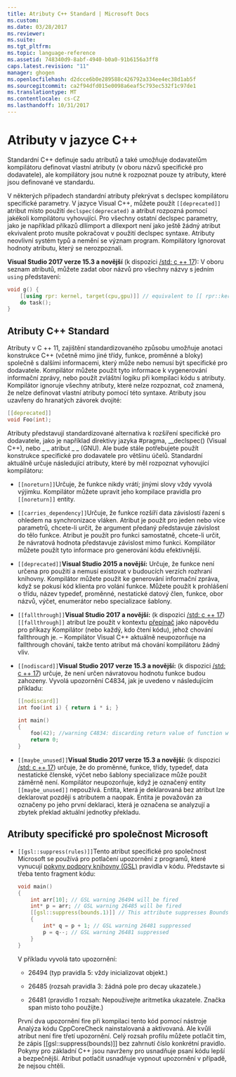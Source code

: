 ```yaml
---
title: Atributy C++ Standard | Microsoft Docs
ms.custom: 
ms.date: 03/28/2017
ms.reviewer: 
ms.suite: 
ms.tgt_pltfrm: 
ms.topic: language-reference
ms.assetid: 748340d9-8abf-4940-b0a0-91b6156a3ff8
caps.latest.revision: "11"
manager: ghogen
ms.openlocfilehash: d2dcce6b0e289588c426792a334ee4ec38d1ab5f
ms.sourcegitcommit: ca2f94dfd015e0098a6eaf5c793ec532f1c97de1
ms.translationtype: MT
ms.contentlocale: cs-CZ
ms.lasthandoff: 10/31/2017
---
```

# <a name="attributes-in-c"></a>Atributy v jazyce C++

Standardní C++ definuje sadu atributů a také umožňuje dodavatelům kompilátoru definovat vlastní atributy (v oboru názvů specifické pro dodavatele), ale kompilátory jsou nutné k rozpoznat pouze ty atributy, které jsou definované ve standardu.

V některých případech standardní atributy překrývat s declspec kompilátoru specifické parametry. V jazyce Visual C++, můžete použít `[[deprecated]]` atribut místo použití `declspec(deprecated)` a atribut rozpozná pomocí jakékoli kompilátoru vyhovující. Pro všechny ostatní declspec parametry, jako je například příkazů dllimport a dllexport není jako ještě žádný atribut ekvivalent proto musíte pokračovat v použití declspec syntaxe. Atributy neovlivní systém typů a nemění se význam program. Kompilátory Ignorovat hodnoty atributu, který se nerozpoznali.

**Visual Studio 2017 verze 15.3 a novější** (k dispozici [/std: c ++ 17](../build/reference/std-specify-language-standard-version.md)): V oboru seznam atributů, můžete zadat obor názvů pro všechny názvy s jedním `using` představení:

```cpp
void g() {
    [[using rpr: kernel, target(cpu,gpu)]] // equivalent to [[ rpr::kernel, rpr::target(cpu,gpu) ]]
    do task();
}
```

## <a name="c-standard-attributes"></a>Atributy C++ Standard

Atributy v C ++ 11, zajištění standardizovaného způsobu umožňuje anotaci konstrukce C++ (včetně mimo jiné třídy, funkce, proměnné a bloky) společně s dalšími informacemi, který může nebo nemusí být specifické pro dodavatele. Kompilátor můžete použít tyto informace k vygenerování informační zprávy, nebo použít zvláštní logiku při kompilaci kódu s atributy. Kompilátor ignoruje všechny atributy, které nelze rozpoznat, což znamená, že nelze definovat vlastní atributy pomocí této syntaxe. Atributy jsou uzavřeny do hranatých závorek dvojité:

```cpp
[[deprecated]]
void Foo(int);
```

Atributy představují standardizované alternativa k rozšíření specifické pro dodavatele, jako je například direktivy jazyka #pragma, __declspec() (Visual C++), nebo &#95; &#95; atribut &#95; &#95; (GNU). Ale bude stále potřebujete použít konstrukce specifické pro dodavatele pro většinu účelů. Standardní aktuálně určuje následující atributy, které by měl rozpoznat vyhovující kompilátoru:

- `[[noreturn]]`Určuje, že funkce nikdy vrátí; jinými slovy vždy vyvolá výjimku. Kompilátor můžete upravit jeho kompilace pravidla pro `[[noreturn]]` entity.

- `[[carries_dependency]]`Určuje, že funkce rozšíří data závislostí řazení s ohledem na synchronizace vláken. Atribut je použít pro jeden nebo více parametrů, chcete-li určit, že argument předaný představuje závislost do tělo funkce. Atribut je použít pro funkci samostatně, chcete-li určit, že návratová hodnota představuje závislost mimo funkci. Kompilátor můžete použít tyto informace pro generování kódu efektivnější.

- `[[deprecated]]`**Visual Studio 2015 a novější:** Určuje, že funkce není určena pro použití a nemusí existovat v budoucích verzích rozhraní knihovny. Kompilátor můžete použít ke generování informační zpráva, když se pokusí kód klienta pro volání funkce. Můžete použít k prohlášení o třídu, název typedef, proměnné, nestatické datový člen, funkce, obor názvů, výčet, enumerátor nebo specializace šablony.  

- `[[fallthrough]]`**Visual Studio 2017 a novější:** (k dispozici [/std: c ++ 17](../build/reference/std-specify-language-standard-version.md)) `[[fallthrough]]` atribut lze použít v kontextu [přepínač](switch-statement-cpp.md) jako nápovědu pro příkazy Kompilátor (nebo každý, kdo čtení kódu), jehož chování fallthrough je. – Kompilátor Visual C++ aktuálně neupozorňuje na fallthrough chování, takže tento atribut má chování kompilátoru žádný vliv.

- `[[nodiscard]]`**Visual Studio 2017 verze 15.3 a novější:** (k dispozici [/std: c ++ 17](../build/reference/std-specify-language-standard-version.md)) určuje, že není určen návratovou hodnotu funkce budou zahozeny. Vyvolá upozornění C4834, jak je uvedeno v následujícím příkladu:

   ```cpp
   [[nodiscard]]
   int foo(int i) { return i * i; }

   int main()
   {
       foo(42); //warning C4834: discarding return value of function with 'nodiscard' attribute
       return 0;
   }
   ```

- `[[maybe_unused]]`**Visual Studio 2017 verze 15.3 a novější:** (k dispozici [/std: c ++ 17](../build/reference/std-specify-language-standard-version.md)) určuje, že do proměnné, funkce, třídy, typedef, data nestatické členské, výčet nebo šablony specializace může použít záměrně není. Kompilátor neupozorňuje, když je označený entity `[[maybe_unused]]` nepoužívá. Entita, která je deklarovaná bez atribut lze deklarovat později s atributem a naopak. Entita je považován za označeny po jeho první deklaraci, která je označena se analyzují a zbytek překlad aktuální jednotky překladu.

## <a name="microsoft-specific-attributes"></a>Atributy specifické pro společnost Microsoft

- `[[gsl::suppress(rules)]]`Tento atribut specifické pro společnost Microsoft se používá pro potlačení upozornění z programů, které vynucují [pokyny podpory knihovny (GSL)](https://github.com/Microsoft/GSL) pravidla v kódu. Představte si třeba tento fragment kódu:

    ```cpp
    void main()
    {
        int arr[10]; // GSL warning 26494 will be fired
        int* p = arr; // GSL warning 26485 will be fired
        [[gsl::suppress(bounds.1)]] // This attribute suppresses Bounds rule #1
        {
            int* q = p + 1; // GSL warning 26481 suppressed
            p = q--; // GSL warning 26481 suppressed
        }
    }
    ```

   V příkladu vyvolá tato upozornění:

   - 26494 (typ pravidla 5: vždy inicializovat objekt.)

   - 26485 (rozsah pravidla 3: žádná pole pro decay ukazatele.)

   - 26481 (pravidlo 1 rozsah: Nepoužívejte aritmetika ukazatele. Značka span místo toho použijte.)

   První dva upozornění fire při kompilaci tento kód pomocí nástroje Analýza kódu CppCoreCheck nainstalovaná a aktivovaná. Ale kvůli atribut není fire třetí upozornění. Celý rozsah profilu můžete potlačit tím, že zápis [[gsl::suppress(bounds)]] bez zahrnutí číslo konkrétní pravidlo. Pokyny pro základní C++ jsou navrženy pro usnadňuje psaní kódu lepší a bezpečnější. Atribut potlačit usnadňuje vypnout upozornění v případě, že nejsou chtěli.
